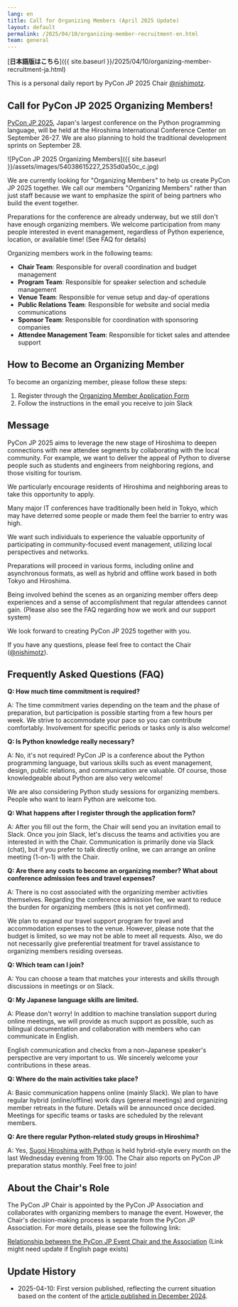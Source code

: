 ```yaml
---
lang: en
title: Call for Organizing Members (April 2025 Update)
layout: default
permalink: /2025/04/10/organizing-member-recruitment-en.html
team: general
---
```


[**日本語版はこちら**]({{ site.baseurl }}/2025/04/10/organizing-member-recruitment-ja.html)

This is a personal daily report by PyCon JP 2025 Chair [@nishimotz](https://d.nishimotz.com/aboutme).

## Call for PyCon JP 2025 Organizing Members!

[PyCon JP 2025](https://2025.pycon.jp/), Japan's largest conference on the Python programming language, will be held at the Hiroshima International Conference Center on September 26-27. We are also planning to hold the traditional development sprints on September 28.

<div class="image-center">
![PyCon JP 2025 Organizing Members]({{ site.baseurl }}/assets/images/54038615227_2535d0a50c_c.jpg)
</div>

We are currently looking for "Organizing Members" to help us create PyCon JP 2025 together.
We call our members "Organizing Members" rather than just staff because we want to emphasize the spirit of being partners who build the event together.

Preparations for the conference are already underway, but we still don't have enough organizing members.
We welcome participation from many people interested in event management, regardless of Python experience, location, or available time! (See FAQ for details)

Organizing members work in the following teams:

- **Chair Team**: Responsible for overall coordination and budget management
- **Program Team**: Responsible for speaker selection and schedule management
- **Venue Team**: Responsible for venue setup and day-of operations
- **Public Relations Team**: Responsible for website and social media communications
- **Sponsor Team**: Responsible for coordination with sponsoring companies
- **Attendee Management Team**: Responsible for ticket sales and attendee support

## How to Become an Organizing Member

To become an organizing member, please follow these steps:

1. Register through the [Organizing Member Application Form](https://forms.gle/7irqYKhZVj7AY7LfA)
2. Follow the instructions in the email you receive to join Slack

## Message

PyCon JP 2025 aims to leverage the new stage of Hiroshima to deepen connections with new attendee segments by collaborating with the local community. For example, we want to deliver the appeal of Python to diverse people such as students and engineers from neighboring regions, and those visiting for tourism.

We particularly encourage residents of Hiroshima and neighboring areas to take this opportunity to apply.

Many major IT conferences have traditionally been held in Tokyo, which may have deterred some people or made them feel the barrier to entry was high.

We want such individuals to experience the valuable opportunity of participating in community-focused event management, utilizing local perspectives and networks.

Preparations will proceed in various forms, including online and asynchronous formats, as well as hybrid and offline work based in both Tokyo and Hiroshima.

Being involved behind the scenes as an organizing member offers deep experiences and a sense of accomplishment that regular attendees cannot gain. (Please also see the FAQ regarding how we work and our support system)

We look forward to creating PyCon JP 2025 together with you.

If you have any questions, please feel free to contact the Chair ([@nishimotz](https://d.nishimotz.com/aboutme)).

## Frequently Asked Questions (FAQ)

**Q: How much time commitment is required?**

A: The time commitment varies depending on the team and the phase of preparation, but participation is possible starting from a few hours per week. We strive to accommodate your pace so you can contribute comfortably. Involvement for specific periods or tasks only is also welcome!

**Q: Is Python knowledge really necessary?**

A: No, it's not required! PyCon JP is a conference about the Python programming language, but various skills such as event management, design, public relations, and communication are valuable. Of course, those knowledgeable about Python are also very welcome!

We are also considering Python study sessions for organizing members. People who want to learn Python are welcome too.

**Q: What happens after I register through the application form?**

A: After you fill out the form, the Chair will send you an invitation email to Slack. Once you join Slack, let's discuss the teams and activities you are interested in with the Chair. Communication is primarily done via Slack (chat), but if you prefer to talk directly online, we can arrange an online meeting (1-on-1) with the Chair.

**Q: Are there any costs to become an organizing member? What about conference admission fees and travel expenses?**

A: There is no cost associated with the organizing member activities themselves. Regarding the conference admission fee, we want to reduce the burden for organizing members (this is not yet confirmed).

We plan to expand our travel support program for travel and accommodation expenses to the venue. However, please note that the budget is limited, so we may not be able to meet all requests. Also, we do not necessarily give preferential treatment for travel assistance to organizing members residing overseas.

**Q: Which team can I join?**

A: You can choose a team that matches your interests and skills through discussions in meetings or on Slack.

**Q: My Japanese language skills are limited.**

A: Please don't worry! In addition to machine translation support during online meetings, we will provide as much support as possible, such as bilingual documentation and collaboration with members who can communicate in English.

English communication and checks from a non-Japanese speaker's perspective are very important to us. We sincerely welcome your contributions in these areas.

**Q: Where do the main activities take place?**

A: Basic communication happens online (mainly Slack). We plan to have regular hybrid (online/offline) work days (general meetings) and organizing member retreats in the future. Details will be announced once decided. Meetings for specific teams or tasks are scheduled by the relevant members.

**Q: Are there regular Python-related study groups in Hiroshima?**

A: Yes, [Sugoi Hiroshima with Python](https://pycon-hiroshima.connpass.com/event/) is held hybrid-style every month on the last Wednesday evening from 19:00. The Chair also reports on PyCon JP preparation status monthly. Feel free to join!

## About the Chair's Role

The PyCon JP Chair is appointed by the PyCon JP Association and collaborates with organizing members to manage the event. However, the Chair's decision-making process is separate from the PyCon JP Association. For more details, please see the following link:

[Relationship between the PyCon JP Event Chair and the Association](https://www.pycon.jp/en/organizer/event-chair.html) (Link might need update if English page exists)

## Update History

- 2025-04-10: First version published, reflecting the current situation based on the content of the [article published in December 2024](https://pyconjp.blogspot.com/2024/12/call-for-organizing-members.html).
